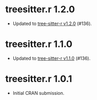 # treesitter.r 1.2.0

* Updated to [tree-sitter-r v1.2.0](https://github.com/r-lib/tree-sitter-r/blob/main/CHANGELOG.md) (#136).

# treesitter.r 1.1.0

* Updated to [tree-sitter-r v1.1.0](https://github.com/r-lib/tree-sitter-r/blob/main/CHANGELOG.md) (#136).

# treesitter.r 1.0.1

* Initial CRAN submission.
